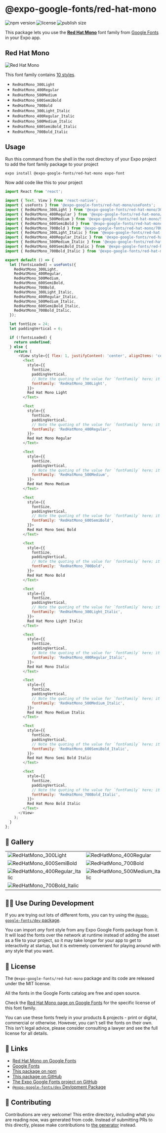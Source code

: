 # @expo-google-fonts/red-hat-mono

![npm version](https://flat.badgen.net/npm/v/@expo-google-fonts/red-hat-mono)
![license](https://flat.badgen.net/github/license/expo/google-fonts)
![publish size](https://flat.badgen.net/packagephobia/install/@expo-google-fonts/red-hat-mono)

This package lets you use the [**Red Hat Mono**](https://fonts.google.com/specimen/Red+Hat+Mono) font family from [Google Fonts](https://fonts.google.com/) in your Expo app.

## Red Hat Mono

![Red Hat Mono](./font-family.png)

This font family contains [10 styles](#-gallery).

- `RedHatMono_300Light`
- `RedHatMono_400Regular`
- `RedHatMono_500Medium`
- `RedHatMono_600SemiBold`
- `RedHatMono_700Bold`
- `RedHatMono_300Light_Italic`
- `RedHatMono_400Regular_Italic`
- `RedHatMono_500Medium_Italic`
- `RedHatMono_600SemiBold_Italic`
- `RedHatMono_700Bold_Italic`

## Usage

Run this command from the shell in the root directory of your Expo project to add the font family package to your project
```sh
expo install @expo-google-fonts/red-hat-mono expo-font
```

Now add code like this to your project
```js
import React from 'react';

import { Text, View } from 'react-native';
import { useFonts } from '@expo-google-fonts/red-hat-mono/useFonts';
import { RedHatMono_300Light } from '@expo-google-fonts/red-hat-mono/300Light';
import { RedHatMono_400Regular } from '@expo-google-fonts/red-hat-mono/400Regular';
import { RedHatMono_500Medium } from '@expo-google-fonts/red-hat-mono/500Medium';
import { RedHatMono_600SemiBold } from '@expo-google-fonts/red-hat-mono/600SemiBold';
import { RedHatMono_700Bold } from '@expo-google-fonts/red-hat-mono/700Bold';
import { RedHatMono_300Light_Italic } from '@expo-google-fonts/red-hat-mono/300Light_Italic';
import { RedHatMono_400Regular_Italic } from '@expo-google-fonts/red-hat-mono/400Regular_Italic';
import { RedHatMono_500Medium_Italic } from '@expo-google-fonts/red-hat-mono/500Medium_Italic';
import { RedHatMono_600SemiBold_Italic } from '@expo-google-fonts/red-hat-mono/600SemiBold_Italic';
import { RedHatMono_700Bold_Italic } from '@expo-google-fonts/red-hat-mono/700Bold_Italic';

export default () => {
  let [fontsLoaded] = useFonts({
    RedHatMono_300Light,
    RedHatMono_400Regular,
    RedHatMono_500Medium,
    RedHatMono_600SemiBold,
    RedHatMono_700Bold,
    RedHatMono_300Light_Italic,
    RedHatMono_400Regular_Italic,
    RedHatMono_500Medium_Italic,
    RedHatMono_600SemiBold_Italic,
    RedHatMono_700Bold_Italic,
  });

  let fontSize = 24;
  let paddingVertical = 6;

  if (!fontsLoaded) {
    return undefined;
  } else {
    return (
      <View style={{ flex: 1, justifyContent: 'center', alignItems: 'center' }}>
        <Text
          style={{
            fontSize,
            paddingVertical,
            // Note the quoting of the value for `fontFamily` here; it expects a string!
            fontFamily: 'RedHatMono_300Light',
          }}>
          Red Hat Mono Light
        </Text>

        <Text
          style={{
            fontSize,
            paddingVertical,
            // Note the quoting of the value for `fontFamily` here; it expects a string!
            fontFamily: 'RedHatMono_400Regular',
          }}>
          Red Hat Mono Regular
        </Text>

        <Text
          style={{
            fontSize,
            paddingVertical,
            // Note the quoting of the value for `fontFamily` here; it expects a string!
            fontFamily: 'RedHatMono_500Medium',
          }}>
          Red Hat Mono Medium
        </Text>

        <Text
          style={{
            fontSize,
            paddingVertical,
            // Note the quoting of the value for `fontFamily` here; it expects a string!
            fontFamily: 'RedHatMono_600SemiBold',
          }}>
          Red Hat Mono Semi Bold
        </Text>

        <Text
          style={{
            fontSize,
            paddingVertical,
            // Note the quoting of the value for `fontFamily` here; it expects a string!
            fontFamily: 'RedHatMono_700Bold',
          }}>
          Red Hat Mono Bold
        </Text>

        <Text
          style={{
            fontSize,
            paddingVertical,
            // Note the quoting of the value for `fontFamily` here; it expects a string!
            fontFamily: 'RedHatMono_300Light_Italic',
          }}>
          Red Hat Mono Light Italic
        </Text>

        <Text
          style={{
            fontSize,
            paddingVertical,
            // Note the quoting of the value for `fontFamily` here; it expects a string!
            fontFamily: 'RedHatMono_400Regular_Italic',
          }}>
          Red Hat Mono Italic
        </Text>

        <Text
          style={{
            fontSize,
            paddingVertical,
            // Note the quoting of the value for `fontFamily` here; it expects a string!
            fontFamily: 'RedHatMono_500Medium_Italic',
          }}>
          Red Hat Mono Medium Italic
        </Text>

        <Text
          style={{
            fontSize,
            paddingVertical,
            // Note the quoting of the value for `fontFamily` here; it expects a string!
            fontFamily: 'RedHatMono_600SemiBold_Italic',
          }}>
          Red Hat Mono Semi Bold Italic
        </Text>

        <Text
          style={{
            fontSize,
            paddingVertical,
            // Note the quoting of the value for `fontFamily` here; it expects a string!
            fontFamily: 'RedHatMono_700Bold_Italic',
          }}>
          Red Hat Mono Bold Italic
        </Text>
      </View>
    );
  }
};

```

## 🔡 Gallery


||||
|-|-|-|
|![RedHatMono_300Light](./RedHatMono_300Light.ttf.png)|![RedHatMono_400Regular](./RedHatMono_400Regular.ttf.png)|![RedHatMono_500Medium](./RedHatMono_500Medium.ttf.png)||
|![RedHatMono_600SemiBold](./RedHatMono_600SemiBold.ttf.png)|![RedHatMono_700Bold](./RedHatMono_700Bold.ttf.png)|![RedHatMono_300Light_Italic](./RedHatMono_300Light_Italic.ttf.png)||
|![RedHatMono_400Regular_Italic](./RedHatMono_400Regular_Italic.ttf.png)|![RedHatMono_500Medium_Italic](./RedHatMono_500Medium_Italic.ttf.png)|![RedHatMono_600SemiBold_Italic](./RedHatMono_600SemiBold_Italic.ttf.png)||
|![RedHatMono_700Bold_Italic](./RedHatMono_700Bold_Italic.ttf.png)||||


## 👩‍💻 Use During Development

If you are trying out lots of different fonts, you can try using the [`@expo-google-fonts/dev` package](https://github.com/expo/google-fonts/tree/master/font-packages/dev#readme).

You can import *any* font style from any Expo Google Fonts package from it. It will load the fonts
over the network at runtime instead of adding the asset as a file to your project, so it may take longer
for your app to get to interactivity at startup, but it is extremely convenient
for playing around with any style that you want.

## 📖 License

The `@expo-google-fonts/red-hat-mono` package and its code are released under the MIT license.

All the fonts in the Google Fonts catalog are free and open source.

Check the [Red Hat Mono page on Google Fonts](https://fonts.google.com/specimen/Red+Hat+Mono) for the specific license of this font family.

You can use these fonts freely in your products & projects - print or digital, commercial or otherwise. However, you can't sell the fonts on their own. This isn't legal advice, please consider consulting a lawyer and see the full license for all details.

## 🔗 Links

- [Red Hat Mono on Google Fonts](https://fonts.google.com/specimen/Red+Hat+Mono)
- [Google Fonts](https://fonts.google.com/)
- [This package on npm](https://www.npmjs.com/package/@expo-google-fonts/red-hat-mono)
- [This package on GitHub](https://github.com/expo/google-fonts/tree/master/font-packages/red-hat-mono)
- [The Expo Google Fonts project on GitHub](https://github.com/expo/google-fonts)
- [`@expo-google-fonts/dev` Devlopment Package](https://github.com/expo/google-fonts/tree/master/font-packages/dev)

## 🤝 Contributing

Contributions are very welcome! This entire directory, including what you are reading now, was generated from code. Instead of submitting PRs to this directly, please make contributions to [the generator](https://github.com/expo/google-fonts/tree/master/packages/generator) instead.

